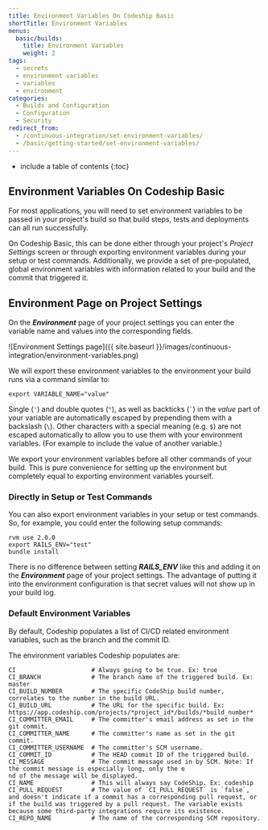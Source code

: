 ```yaml
---
title: Environment Variables On Codeship Basic
shortTitle: Environment Variables
menus:
  basic/builds:
    title: Environment Variables
    weight: 2
tags:
  - secrets
  - environment variables
  - variables
  - environment
categories:
  - Builds and Configuration
  - Configuration
  - Security
redirect_from:
  - /continuous-integration/set-environment-variables/
  - /basic/getting-started/set-environment-variables/
---
```


* include a table of contents
{:toc}

## Environment Variables On Codeship Basic

For most applications, you will need to set environment variables to be passed in your project's build so that build steps, tests and deployments can all run successfully.

On Codeship Basic, this can be done either through your project's *Project Settings* screen or through exporting environment variables during your setup or test commands. Additionally, we provide a set of pre-populated, global environment variables with information related to your build and the commit that triggered it.

## Environment Page on Project Settings

On the ***Environment*** page of your project settings you can enter the variable name and values into the corresponding fields.

![Environment Settings page]({{ site.baseurl }}/images/continuous-integration/environment-variables.png)

We will export these environment variables to the environment your build runs via a command similar to:

```shell
export VARIABLE_NAME="value"
```

Single (`'`) and double quotes (`"`), as well as backticks (`` ` ``) in the _value_ part of your variable are automatically escaped by prepending them with a backslash (`\`). Other characters with a special meaning (e.g. `$`) are not escaped automatically to allow you to use them with your environment variables. (For example to include the value of another variable.)

We export your environment variables before all other commands of your build. This is pure convenience for setting up the environment but completely equal to exporting environment variables yourself.

### Directly in Setup or Test Commands

You can also export environment variables in your setup or test commands. So, for example, you could enter the following setup commands:

```shell
rvm use 2.0.0
export RAILS_ENV="test"
bundle install
```

There is no difference between setting ***RAILS_ENV*** like this and adding it on the ***Environment*** page of your project settings. The advantage of putting it into the environment configuration is that secret values will not show up in your build log.

### Default Environment Variables

By default, Codeship populates a list of CI/CD related environment variables, such as the branch and the commit ID.

The environment variables Codeship populates are:

```
CI                     # Always going to be true. Ex: true
CI_BRANCH              # The branch name of the triggered build. Ex: master
CI_BUILD_NUMBER        # The specific CodeShip build number, correlates to the number in the build URL.
CI_BUILD_URL           # The URL for the specific build. Ex: https://app.codeship.com/projects/*project_id*/builds/*build_number*
CI_COMMITTER_EMAIL     # The committer's email address as set in the git commit.
CI_COMMITTER_NAME      # The committer's name as set in the git commit.
CI_COMMITTER_USERNAME  # The committer's SCM username.
CI_COMMIT_ID           # The HEAD commit ID of the triggered build. 
CI_MESSAGE             # The commit message used in by SCM. Note: If the commit message is especially long, only the e
nd of the message will be displayed.
CI_NAME                # This will always say CodeShip. Ex: codeship 
CI_PULL_REQUEST        # The value of `CI_PULL_REQUEST` is `false`, and doesn't indicate if a commit has a corresponding pull request, or if the build was triggered by a pull request. The variable exists because some third-party integrations require its existence.
CI_REPO_NAME           # The name of the corresponding SCM repository.
```

